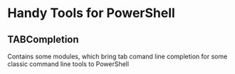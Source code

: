 # Handy Tools for PowerShell

## TABCompletion
Contains some modules, which bring tab comand line completion for some classic command line tools to PowerShell
